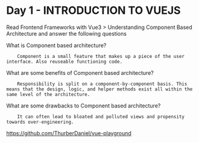 # Day 1 - INTRODUCTION TO VUEJS

Read Frontend Frameworks with Vue3 > Understanding Component Based Architecture and answer the following questions

What is Component based architecture?

        Component is a small feature that makes up a piece of the user interface. Also reuseable functioning code.

What are some benefits of Component based architecture?

        Responsibility is split on a component-by-component basis. This means that the design, logic, and helper methods exist all within the same level of the architecture.

What are some drawbacks to Component based architecture?

        It can often lead to bloated and polluted views and propensity towards over-engineering.

https://github.com/ThurberDaniel/vue-playground
